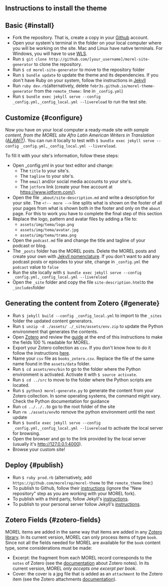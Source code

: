 ## Instructions to install the theme

## Basic {#install}

- Fork the repository. That is, create a copy in your [Github](github.com) account.
- Open your system's terminal in the folder on your local computer where you will be working on the site. Mac and Linux have native terminals. For Windows, you will have to use [WLS](https://learn.microsoft.com/en-us/windows/wsl/install).
- Run `$ git clone http://github.com/[your_username]/morel-site-generator` to clone the repository.
- Run `$ cd morel-site-generator` to move to the repository folder
- Run `$ bundle update` to update the theme and its dependencies. If you don't have Ruby on your system, follow the instructions in [Jekyll](https://jekyllrb.com/docs/ruby-101/)
- Run `ruby dev.rb`(alternatively, delete `febr3s.github.io/morel-theme-generator` from the `remote_theme:` line in `_config.yml`)
- Run `$ bundle exec jekyll serve --config _config.yml,_config_local.yml --livereload` to run the test site.

## Customize {#configure}

Now you have on your local computer a ready-made site *with sample content, from the MOREL  site Afro Latin American Writers in Translation ([ALAWiT](https://alawit.org))*. You can run it locally to test with `$ bundle exec jekyll serve --config _config.yml,_config_local.yml --livereload`. 

To fill it with your site's information, follow these steps:

- Open _config.yml in your text editor and change:
  - The `title` to your site's.
  - The `tagline` to your site's.
  - The `email` and/or social media accounts to your site's.
  - The `jotform` link (create your free account at https://www.jotform.com/).
- Open the file `_about/site-description.md` and write a description for your site. The `<!-- more -->` line splits what is shown on the footer of all your pages from what is shown both in the footer and only on the `about` page. For this to work you have to complete the final step of this section
- Replace the logo, pattern and avatar files by adding a file to:
  - `assets/img/tema/logo.png`
  - `assets/img/tema/avatar.jpg`
  - `assets/img/tema/trama.png`
- Open the `podcast.md` file and change the title and tagline of your podcast or blog.
- The `_posts` folder has the MOREL posts. Delete the MOREL posts and create your own with [Jekyll nomenclature](https://jekyllrb.com/docs/posts/). If you don't want to add any podcast posts or episodes to your site, change in `_config.yml` the `podcast` value to `false`
- Run the site locally with `$ bundle exec jekyll serve --config _config.yml,_config_local.yml --livereload`
- Open the `_site` folder and copy the file `site-description.html`to the `_includes`folder

## Generating the content from Zotero {#generate}

- Run `$ jekyll build --config _config_local.yml` to import to the `_sites` folder the updated content generators.
- Run `$ unzip -d ./assets/ ./_site/assets/env.zip` to update the Python environment that generates the contents.
- Open [Zotero](https://www.zotero.org/) and review the [guide](#zotero-fields) at the end of this instructions to make the fields 100 % readable for MOREL.
- Export your Zotero collection as `csv`. If you don't know how to do it follow the instructions [here](https://www.zotero.org/support/kb/exporting). 
- Name your `csv` file as `books_zotero.csv`. Replace the file of the same name found in the `assets/data` folder.
- Run `$ cd assets/env/bin` to go to the folder where the Python environment is activated. Activate it with `$ source activate`.
- Run `$ cd ../src` to move to the folder where the Python scripts are located.
- Run `$ python3 morel-generate.py` to generate the content from your Zotero collection. In some operating systems, the command might vary. Check the Python documentation for guidance
- Run `cd ../../..`to go to the root folder of the site
- Run `rm ./assets/env`to remove the python environment until the next update 
- Run `$ bundle exec jekyll serve --config _config.yml,_config_local.yml --livereload` to activate the local server for browsing.
- Open the browser and go to the link provided by the local server (usually it's http://127.0.0.1:4000).
- Browse your custom site!

## Deploy {#publish}
- Run `$ ruby prod.rb` (alternatively, add ```https://github.com/morelrep/morel-theme``` to the `remote_theme` line:)
- To publish to Github, follow their [instructions](https://docs.github.com/en/pages/quickstart) (ignore the "New repository" step as you are working with your MOREL fork).
- To publish with a third party, follow Jekyll's [instructions](https://jekyllrb.com/docs/deployment/third-party/).
- To publish to your personal server follow Jekyll's [instructions](https://jekyllrb.com/docs/deployment/manual/).



## Zotero Fields {#zotero-fields}

MOREL items are added in the same way that items are added in any [Zotero library](https://www.zotero.org/support/adding_items_to_zotero). In its current version, MOREL can only process items of type `book`. Since not all the fields needed for MOREL are available for the `book` content type, some considerations must be made:

- Excerpt: the fragment from each MOREL record corresponds to the `notes` of Zotero (see the [documentation](https://www.zotero.org/support/notes) about Zotero notes). In its current version, MOREL *only accepts one excerpt per book*.
- Cover: the cover is a jpg file that is added as an `attachment` to the Zotero item (see the Zotero attachments [documentation](https://www.zotero.org/support/attaching_files)).
